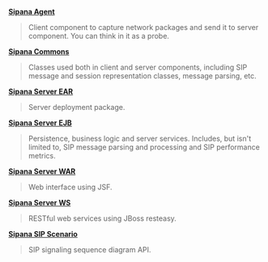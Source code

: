 **[Sipana Agent](SipanaAgent.md)**
> Client component to capture network packages and send it to server component. You can think in it as a probe.


**[Sipana Commons](SipanaCommons.md)**
> Classes used both in client and server components, including SIP message and session representation classes, message parsing, etc.


**[Sipana Server EAR](SipanaServerEAR.md)**
> Server deployment package.


**[Sipana Server EJB](SipanaServerEJB.md)**
> Persistence, business logic and server services. Includes, but isn't limited to, SIP message parsing and processing and SIP performance metrics.


**[Sipana Server WAR](SipanaServerWAR.md)**
> Web interface using JSF.


**[Sipana Server WS](SipanaServerWS.md)**
> RESTful web services using JBoss resteasy.


**[Sipana SIP Scenario](SipanaSIPScenario.md)**
> SIP signaling sequence diagram API.